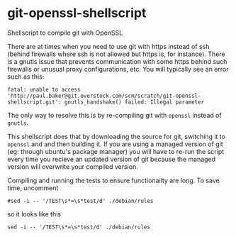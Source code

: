 # git-openssl-shellscript
Shellscript to compile git with OpenSSL

There are at times when you need to use git with https instead of ssh (behind firewalls where ssh is not allowed but https is, for instance). There is a gnutls issue that prevents communication with some https behind such firewalls or unusual proxy configurations, etc. You will typically see an error such as this:
```
fatal: unable to access 'http://paul.baker@git.overstock.com/scm/scratch/git-openssl-shellscript.git': gnutls_handshake() failed: Illegal parameter
```
The only way to resolve this is by re-compiling git with `openssl` instead of `gnutls`.

This shellscript does that by downloading the source for git, switching it to `openssl` and and then building it. If you are using a managed version of git (eg: through ubuntu's package manager) you will have to re-run the script every time you recieve an updated version of git because the managed version will overwrite your compiled version.

Compiling and running the tests to ensure functionailty are long. To save time, uncomment
```
#sed -i -- '/TEST\s*=\s*test/d' ./debian/rules
```
so it looks like this
```
sed -i -- '/TEST\s*=\s*test/d' ./debian/rules
```
